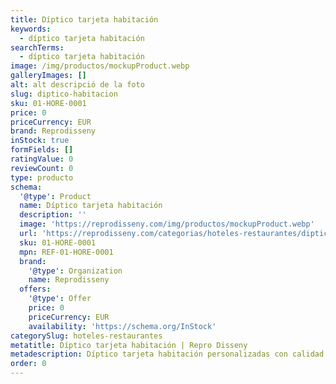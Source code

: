 ```yaml
---
title: Díptico tarjeta habitación
keywords:
  - díptico tarjeta habitación
searchTerms:
  - díptico tarjeta habitación
image: /img/productos/mockupProduct.webp
galleryImages: []
alt: alt descripció de la foto
slug: diptico-habitacion
sku: 01-HORE-0001
price: 0
priceCurrency: EUR
brand: Reprodisseny
inStock: true
formFields: []
ratingValue: 0
reviewCount: 0
type: producto
schema:
  '@type': Product
  name: Díptico tarjeta habitación
  description: ''
  image: 'https://reprodisseny.com/img/productos/mockupProduct.webp'
  url: 'https://reprodisseny.com/categorias/hoteles-restaurantes/diptico-habitacion'
  sku: 01-HORE-0001
  mpn: REF-01-HORE-0001
  brand:
    '@type': Organization
    name: Reprodisseny
  offers:
    '@type': Offer
    price: 0
    priceCurrency: EUR
    availability: 'https://schema.org/InStock'
categorySlug: hoteles-restaurantes
metatitle: Díptico tarjeta habitación | Repro Disseny
metadescription: Díptico tarjeta habitación personalizadas con calidad profesional en Cataluña.
order: 0
---
```


